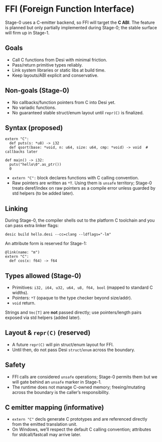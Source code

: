 # FFI (Foreign Function Interface)

Stage-0 uses a C-emitter backend, so FFI will target the **C ABI**. The feature is planned but only partially implemented during Stage-0; the stable surface will firm up in Stage-1.

## Goals
- Call C functions from Desi with minimal friction.
- Pass/return primitive types reliably.
- Link system libraries or static libs at build time.
- Keep layouts/ABI explicit and conservative.

## Non-goals (Stage-0)
- No callbacks/function pointers from C into Desi yet.
- No variadic functions.
- No guaranteed stable struct/enum layout until `repr(C)` is finalized.

## Syntax (proposed)
```desi
extern "C":
  def puts(s: *u8) -> i32
  def qsort(base: *void, n: u64, size: u64, cmp: *void) -> void  # callbacks later

def main() -> i32:
  puts("hello\0".as_ptr())
  0
```

* `extern "C":` block declares functions with C calling convention.
* Raw pointers are written as `*T`. Using them is `unsafe` territory; Stage-0 treats deref/index on raw pointers as a compile error unless guarded by std helpers (to be added later).

## Linking

During Stage-0, the compiler shells out to the platform C toolchain and you can pass extra linker flags:

```
desic build hello.desi --cc=clang --ldflags="-lm"
```

An attribute form is reserved for Stage-1:

```desi
@link(name: "m")
extern "C":
  def cos(x: f64) -> f64
```

## Types allowed (Stage-0)

* Primitives: `i32, i64, u32, u64, u8, f64, bool` (mapped to standard C widths).
* Pointers: `*T` (opaque to the type checker beyond size/addr).
* `void` return.

Strings and `Vec[T]` are **not** passed directly; use pointers/length pairs exposed via std helpers (added later).

## Layout & `repr(C)` (reserved)

* A future `repr(C)` will pin struct/enum layout for FFI.
* Until then, do not pass Desi `struct`/`enum` across the boundary.

## Safety

* FFI calls are considered `unsafe` operations; Stage-0 permits them but we will gate behind an `unsafe` marker in Stage-1.
* The runtime does not manage C-owned memory; freeing/mutating across the boundary is the caller’s responsibility.

## C emitter mapping (informative)

* `extern "C"` decls generate C prototypes and are referenced directly from the emitted translation unit.
* On Windows, we’ll respect the default C calling convention; attributes for stdcall/fastcall may arrive later.
